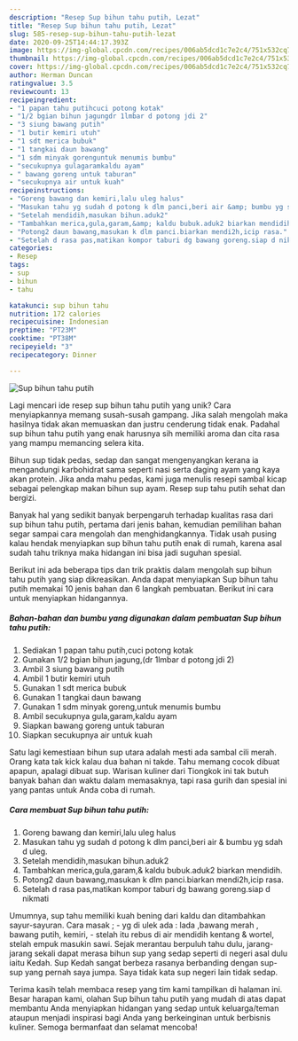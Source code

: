 ```yaml
---
description: "Resep Sup bihun tahu putih, Lezat"
title: "Resep Sup bihun tahu putih, Lezat"
slug: 585-resep-sup-bihun-tahu-putih-lezat
date: 2020-09-25T14:44:17.393Z
image: https://img-global.cpcdn.com/recipes/006ab5dcd1c7e2c4/751x532cq70/sup-bihun-tahu-putih-foto-resep-utama.jpg
thumbnail: https://img-global.cpcdn.com/recipes/006ab5dcd1c7e2c4/751x532cq70/sup-bihun-tahu-putih-foto-resep-utama.jpg
cover: https://img-global.cpcdn.com/recipes/006ab5dcd1c7e2c4/751x532cq70/sup-bihun-tahu-putih-foto-resep-utama.jpg
author: Herman Duncan
ratingvalue: 3.5
reviewcount: 13
recipeingredient:
- "1 papan tahu putihcuci potong kotak"
- "1/2 bgian bihun jagungdr 1lmbar d potong jdi 2"
- "3 siung bawang putih"
- "1 butir kemiri utuh"
- "1 sdt merica bubuk"
- "1 tangkai daun bawang"
- "1 sdm minyak gorenguntuk menumis bumbu"
- "secukupnya gulagaramkaldu ayam"
- " bawang goreng untuk taburan"
- "secukupnya air untuk kuah"
recipeinstructions:
- "Goreng bawang dan kemiri,lalu uleg halus"
- "Masukan tahu yg sudah d potong k dlm panci,beri air &amp; bumbu yg sdah d uleg."
- "Setelah mendidih,masukan bihun.aduk2"
- "Tambahkan merica,gula,garam,&amp; kaldu bubuk.aduk2 biarkan mendidih."
- "Potong2 daun bawang,masukan k dlm panci.biarkan mendi2h,icip rasa."
- "Setelah d rasa pas,matikan kompor taburi dg bawang goreng.siap d nikmati"
categories:
- Resep
tags:
- sup
- bihun
- tahu

katakunci: sup bihun tahu 
nutrition: 172 calories
recipecuisine: Indonesian
preptime: "PT23M"
cooktime: "PT38M"
recipeyield: "3"
recipecategory: Dinner

---
```



![Sup bihun tahu putih](https://img-global.cpcdn.com/recipes/006ab5dcd1c7e2c4/751x532cq70/sup-bihun-tahu-putih-foto-resep-utama.jpg)

Lagi mencari ide resep sup bihun tahu putih yang unik? Cara menyiapkannya memang susah-susah gampang. Jika salah mengolah maka hasilnya tidak akan memuaskan dan justru cenderung tidak enak. Padahal sup bihun tahu putih yang enak harusnya sih memiliki aroma dan cita rasa yang mampu memancing selera kita.

Bihun sup tidak pedas, sedap dan sangat mengenyangkan kerana ia mengandungi karbohidrat sama seperti nasi serta daging ayam yang kaya akan protein. Jika anda mahu pedas, kami juga menulis resepi sambal kicap sebagai pelengkap makan bihun sup ayam. Resep sup tahu putih sehat dan bergizi.

Banyak hal yang sedikit banyak berpengaruh terhadap kualitas rasa dari sup bihun tahu putih, pertama dari jenis bahan, kemudian pemilihan bahan segar sampai cara mengolah dan menghidangkannya. Tidak usah pusing kalau hendak menyiapkan sup bihun tahu putih enak di rumah, karena asal sudah tahu triknya maka hidangan ini bisa jadi suguhan spesial.


Berikut ini ada beberapa tips dan trik praktis dalam mengolah sup bihun tahu putih yang siap dikreasikan. Anda dapat menyiapkan Sup bihun tahu putih memakai 10 jenis bahan dan 6 langkah pembuatan. Berikut ini cara untuk menyiapkan hidangannya.

<!--inarticleads1-->

##### Bahan-bahan dan bumbu yang digunakan dalam pembuatan Sup bihun tahu putih:

1. Sediakan 1 papan tahu putih,cuci potong kotak
1. Gunakan 1/2 bgian bihun jagung,(dr 1lmbar d potong jdi 2)
1. Ambil 3 siung bawang putih
1. Ambil 1 butir kemiri utuh
1. Gunakan 1 sdt merica bubuk
1. Gunakan 1 tangkai daun bawang
1. Gunakan 1 sdm minyak goreng,untuk menumis bumbu
1. Ambil secukupnya gula,garam,kaldu ayam
1. Siapkan  bawang goreng untuk taburan
1. Siapkan secukupnya air untuk kuah


Satu lagi kemestiaan bihun sup utara adalah mesti ada sambal cili merah. Orang kata tak kick kalau dua bahan ni takde. Tahu memang cocok dibuat apapun, apalagi dibuat sup. Warisan kuliner dari Tiongkok ini tak butuh banyak bahan dan waktu dalam memasaknya, tapi rasa gurih dan spesial ini yang pantas untuk Anda coba di rumah. 

<!--inarticleads2-->

##### Cara membuat Sup bihun tahu putih:

1. Goreng bawang dan kemiri,lalu uleg halus
1. Masukan tahu yg sudah d potong k dlm panci,beri air &amp; bumbu yg sdah d uleg.
1. Setelah mendidih,masukan bihun.aduk2
1. Tambahkan merica,gula,garam,&amp; kaldu bubuk.aduk2 biarkan mendidih.
1. Potong2 daun bawang,masukan k dlm panci.biarkan mendi2h,icip rasa.
1. Setelah d rasa pas,matikan kompor taburi dg bawang goreng.siap d nikmati


Umumnya, sup tahu memiliki kuah bening dari kaldu dan ditambahkan sayur-sayuran. Cara masak ; - yg di ulek ada : lada ,bawang merah , bawang putih, kemiri, - stelah itu rebus di air mendidih kentang &amp; wortel, stelah empuk masukin sawi. Sejak merantau berpuluh tahu dulu, jarang-jarang sekali dapat merasa bihun sup yang sedap seperti di negeri asal dulu iaitu Kedah. Sup Kedah sangat berbeza rasanya berbanding dengan sup-sup yang pernah saya jumpa. Saya tidak kata sup negeri lain tidak sedap. 

Terima kasih telah membaca resep yang tim kami tampilkan di halaman ini. Besar harapan kami, olahan Sup bihun tahu putih yang mudah di atas dapat membantu Anda menyiapkan hidangan yang sedap untuk keluarga/teman ataupun menjadi inspirasi bagi Anda yang berkeinginan untuk berbisnis kuliner. Semoga bermanfaat dan selamat mencoba!

